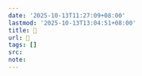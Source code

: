 ```yaml
---
date: '2025-10-13T11:27:09+08:00'
lastmod: '2025-10-13T13:04:51+08:00'
title: 󰕸
url: 󰕸
tags: []
src:
note:
---
```

